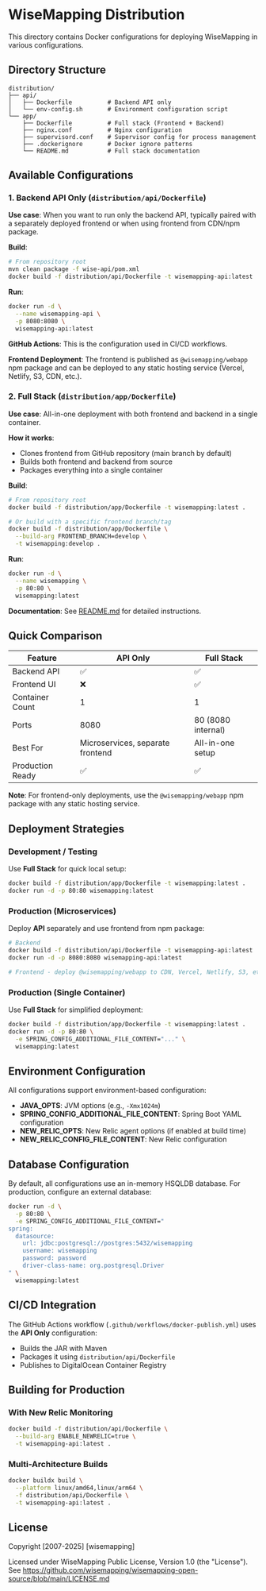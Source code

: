 # WiseMapping Distribution

This directory contains Docker configurations for deploying WiseMapping in various configurations.

## Directory Structure

```
distribution/
├── api/
│   ├── Dockerfile          # Backend API only
│   └── env-config.sh       # Environment configuration script
└── app/
    ├── Dockerfile          # Full stack (Frontend + Backend)
    ├── nginx.conf          # Nginx configuration
    ├── supervisord.conf    # Supervisor config for process management
    ├── .dockerignore       # Docker ignore patterns
    └── README.md           # Full stack documentation
```

## Available Configurations

### 1. Backend API Only (`distribution/api/Dockerfile`)

**Use case**: When you want to run only the backend API, typically paired with a separately deployed frontend or when using frontend from CDN/npm package.

**Build**:
```bash
# From repository root
mvn clean package -f wise-api/pom.xml
docker build -f distribution/api/Dockerfile -t wisemapping-api:latest .
```

**Run**:
```bash
docker run -d \
  --name wisemapping-api \
  -p 8080:8080 \
  wisemapping-api:latest
```

**GitHub Actions**: This is the configuration used in CI/CD workflows.

**Frontend Deployment**: The frontend is published as `@wisemapping/webapp` npm package and can be deployed to any static hosting service (Vercel, Netlify, S3, CDN, etc.).

### 2. Full Stack (`distribution/app/Dockerfile`)

**Use case**: All-in-one deployment with both frontend and backend in a single container.

**How it works**: 
- Clones frontend from GitHub repository (main branch by default)
- Builds both frontend and backend from source
- Packages everything into a single container

**Build**:
```bash
# From repository root
docker build -f distribution/app/Dockerfile -t wisemapping:latest .

# Or build with a specific frontend branch/tag
docker build -f distribution/app/Dockerfile \
  --build-arg FRONTEND_BRANCH=develop \
  -t wisemapping:develop .
```

**Run**:
```bash
docker run -d \
  --name wisemapping \
  -p 80:80 \
  wisemapping:latest
```

**Documentation**: See [README.md](app/README.md) for detailed instructions.

## Quick Comparison

| Feature | API Only | Full Stack |
|---------|----------|------------|
| Backend API | ✅ | ✅ |
| Frontend UI | ❌ | ✅ |
| Container Count | 1 | 1 |
| Ports | 8080 | 80 (8080 internal) |
| Best For | Microservices, separate frontend | All-in-one setup |
| Production Ready | ✅ | ✅ |

**Note**: For frontend-only deployments, use the `@wisemapping/webapp` npm package with any static hosting service.

## Deployment Strategies

### Development / Testing
Use **Full Stack** for quick local setup:
```bash
docker build -f distribution/app/Dockerfile -t wisemapping:latest .
docker run -d -p 80:80 wisemapping:latest
```

### Production (Microservices)
Deploy **API** separately and use frontend from npm package:
```bash
# Backend
docker build -f distribution/api/Dockerfile -t wisemapping-api:latest .
docker run -d -p 8080:8080 wisemapping-api:latest

# Frontend - deploy @wisemapping/webapp to CDN, Vercel, Netlify, S3, etc.
```

### Production (Single Container)
Use **Full Stack** for simplified deployment:
```bash
docker build -f distribution/app/Dockerfile -t wisemapping:latest .
docker run -d -p 80:80 \
  -e SPRING_CONFIG_ADDITIONAL_FILE_CONTENT="..." \
  wisemapping:latest
```

## Environment Configuration

All configurations support environment-based configuration:

- **JAVA_OPTS**: JVM options (e.g., `-Xmx1024m`)
- **SPRING_CONFIG_ADDITIONAL_FILE_CONTENT**: Spring Boot YAML configuration
- **NEW_RELIC_OPTS**: New Relic agent options (if enabled at build time)
- **NEW_RELIC_CONFIG_FILE_CONTENT**: New Relic configuration

## Database Configuration

By default, all configurations use an in-memory HSQLDB database. For production, configure an external database:

```bash
docker run -d \
  -p 80:80 \
  -e SPRING_CONFIG_ADDITIONAL_FILE_CONTENT="
spring:
  datasource:
    url: jdbc:postgresql://postgres:5432/wisemapping
    username: wisemapping
    password: password
    driver-class-name: org.postgresql.Driver
" \
  wisemapping:latest
```

## CI/CD Integration

The GitHub Actions workflow (`.github/workflows/docker-publish.yml`) uses the **API Only** configuration:
- Builds the JAR with Maven
- Packages it using `distribution/api/Dockerfile`
- Publishes to DigitalOcean Container Registry

## Building for Production

### With New Relic Monitoring

```bash
docker build -f distribution/api/Dockerfile \
  --build-arg ENABLE_NEWRELIC=true \
  -t wisemapping-api:latest .
```

### Multi-Architecture Builds

```bash
docker buildx build \
  --platform linux/amd64,linux/arm64 \
  -f distribution/api/Dockerfile \
  -t wisemapping-api:latest .
```

## License

Copyright [2007-2025] [wisemapping]

Licensed under WiseMapping Public License, Version 1.0 (the "License").
See https://github.com/wisemapping/wisemapping-open-source/blob/main/LICENSE.md

